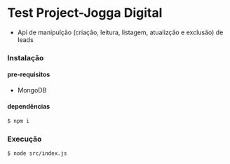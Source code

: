 # Test Project-Jogga Digital
- Api de manipulção (criação, leitura, listagem, atualizção e exclusão) de leads

### Instalação
#### pre-requisitos
- MongoDB
#### dependências
```bash
$ npm i
```
### Execução
```bash
$ node src/index.js
```
